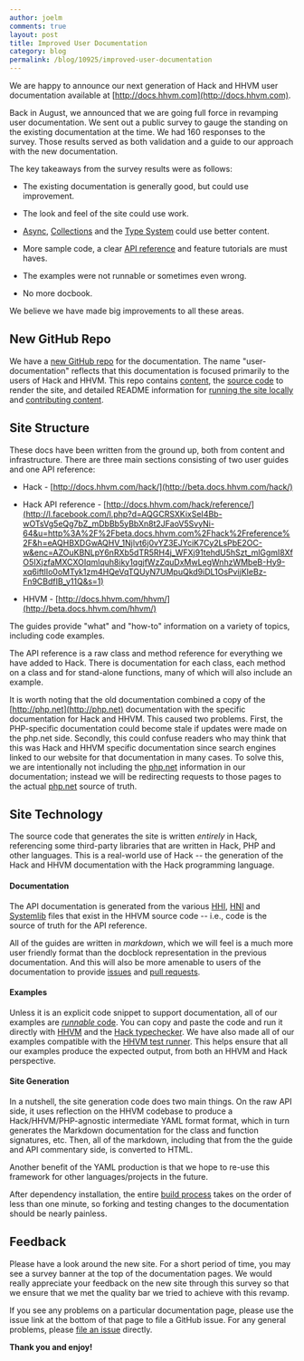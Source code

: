 ```yaml
---
author: joelm
comments: true
layout: post
title: Improved User Documentation
category: blog
permalink: /blog/10925/improved-user-documentation
---
```


We are happy to announce our next generation of Hack and HHVM user documentation available at [http://docs.hhvm.com](http://docs.hhvm.com).

<!--truncate-->

Back in August, we announced that we are going full force in revamping user documentation. We sent out a public survey to gauge the standing on the existing documentation at the time. We had 160 responses to the survey. Those results served as both validation and a guide to our approach with the new documentation.

The key takeaways from the survey results were as follows:




  * The existing documentation is generally good, but could use improvement.


  * The look and feel of the site could use work.


  * [Async](http://docs.hhvm.com/hack/async/introduction), [Collections](http://docs.hhvm.com/hack/collections/introduction) and the [Type System](http://docs.hhvm.com/hack/types/introduction) could use better content.


  * More sample code, a clear [API reference](http://docs.hhvm.com/hack/reference/) and feature tutorials are must haves.


  * The examples were not runnable or sometimes even wrong.


  * No more docbook.


We believe we have made big improvements to all these areas.


## New GitHub Repo


We have a [new GitHub repo](https://github.com/hhvm/user-documentation) for the documentation. The name "user-documentation" reflects that this documentation is focused primarily to the users of Hack and HHVM. This repo contains [content](https://github.com/hhvm/user-documentation/tree/master/guides), the [source code](https://github.com/hhvm/user-documentation/tree/master/src) to render the site, and detailed README information for [running the site locally](https://github.com/hhvm/user-documentation/blob/master/README.md) and [contributing content](https://github.com/hhvm/user-documentation/blob/master/CONTRIBUTING.md).


## Site Structure


These docs have been written from the ground up, both from content and infrastructure. There are three main sections consisting of two user guides and one API reference:




  * Hack - [http://docs.hhvm.com/hack/](http://beta.docs.hhvm.com/hack/)


  * Hack API reference - [http://docs.hhvm.com/hack/reference/](http://l.facebook.com/l.php?d=AQGCRSXKixSeI4Bb-wOTsVg5eQg7bZ_mDbBb5yBbXn8t2JFaoV5SvyNi-64&u=http%3A%2F%2Fbeta.docs.hhvm.com%2Fhack%2Freference%2F&h=eAQHBXDGwAQHV_1Njlvt6j0vYZ3EJYciK7Cy2LsPbE2OC-w&enc=AZOuKBNLpY6nRXb5dTR5RH4j_WFXj91tehdU5hSzt_mlGgmI8XfO5IXjzfaMXCXOIqmlquh8iky1qgjfWzZquDxMwLegWnhzWMbeB-Hy9-xq6iftlIo0oMTyk1zm4HQeVqTQUyN7UMpuQkd9iDL1OsPvijKIeBz-Fn9CBdfIB_y11Q&s=1)


  * HHVM - [http://docs.hhvm.com/hhvm/](http://beta.docs.hhvm.com/hhvm/)


The guides provide "what" and "how-to" information on a variety of topics, including code examples.

The API reference is a raw class and method reference for everything we have added to Hack. There is documentation for each class, each method on a class and for stand-alone functions, many of which will also include an example.

It is worth noting that the old documentation combined a copy of the [http://php.net](http://php.net) documentation with the specific documentation for Hack and HHVM. This caused two problems. First, the PHP-specific documentation could become stale if updates were made on the php.net side. Secondly, this could confuse readers who may think that this was Hack and HHVM specific documentation since search engines linked to our website for that documentation in many cases. To solve this, we are intentionally not including the [php.net](http://php.net) information in our documentation; instead we will be redirecting requests to those pages to the actual [php.net](http://php.net) source of truth.


## Site Technology


The source code that generates the site is written _entirely_ in Hack, referencing some third-party libraries that are written in Hack, PHP and other languages. This is a real-world use of Hack -- the generation of the Hack and HHVM documentation with the Hack programming language.


#### Documentation


The API documentation is generated from the various [HHI](https://github.com/facebook/hhvm/tree/master/hphp/hack/hhi), [HNI](https://github.com/facebook/hhvm/tree/master/hphp/runtime/ext) and [Systemlib](https://github.com/facebook/hhvm/tree/master/hphp/system/php) files that exist in the HHVM source code -- i.e., code is the source of truth for the API reference.

All of the guides are written in _markdown_, which we will feel is a much more user friendly format than the docblock representation in the previous documentation. And this will also be more amenable to users of the documentation to provide [issues](https://github.com/hhvm/user-documentation/issues) and [pull requests](https://github.com/hhvm/user-documentation/pulls).


#### Examples


Unless it is an explicit code snippet to support documentation, all of our examples are [_runnable_ code](https://github.com/hhvm/user-documentation#running-the-examples). You can copy and paste the code and run it directly with [HHVM](http://docs.hhvm.com/hhvm/) and the [Hack typechecker](http://docs.hhvm.com/hack/typechecker/introduction). We have also made all of our examples compatible with the [HHVM test runner](https://github.com/hhvm/user-documentation#using-the-hhvm-test-runner). This helps ensure that all our examples produce the expected output, from both an HHVM and Hack perspective.


#### Site Generation


In a nutshell, the site generation code does two main things. On the raw API side, it uses reflection on the HHVM codebase to produce a Hack/HHVM/PHP-agnostic intermediate YAML format format, which in turn generates the Markdown documentation for the class and function signatures, etc. Then, all of the markdown, including that from the the guide and API commentary side, is converted to HTML.

Another benefit of the YAML production is that we hope to re-use this framework for other languages/projects in the future.

After dependency installation, the entire [build process](https://github.com/hhvm/user-documentation#local-site-installation) takes on the order of less than one minute, so forking and testing changes to the documentation should be nearly painless.


## Feedback


Please have a look around the new site. For a short period of time, you may see a survey banner at the top of the documentation pages. We would really appreciate your feedback on the new site through this survey so that we ensure that we met the quality bar we tried to achieve with this revamp.

If you see any problems on a particular documentation page, please use the issue link at the bottom of that page to file a GitHub issue. For any general problems, please [file an issue](https://github.com/hhvm/user-documentation/issues) directly.

**Thank you and enjoy!**
